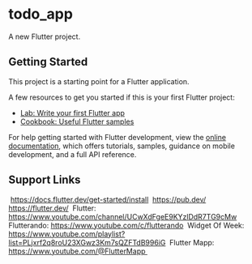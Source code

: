 # todo_app

A new Flutter project.

## Getting Started

This project is a starting point for a Flutter application.

A few resources to get you started if this is your first Flutter project:

- [Lab: Write your first Flutter app](https://docs.flutter.dev/get-started/codelab)
- [Cookbook: Useful Flutter samples](https://docs.flutter.dev/cookbook)

For help getting started with Flutter development, view the
[online documentation](https://docs.flutter.dev/), which offers tutorials,
samples, guidance on mobile development, and a full API reference.

## Support Links
 https://docs.flutter.dev/get-started/install
 https://pub.dev/
 https://flutter.dev/
 Flutter: https://www.youtube.com/channel/UCwXdFgeE9KYzlDdR7TG9cMw
 Flutterando: https://www.youtube.com/c/flutterando
 Widget Of Week: https://www.youtube.com/playlist?list=PLjxrf2q8roU23XGwz3Km7sQZFTdB996iG
 Flutter Mapp: https://www.youtube.com/@FlutterMapp 
